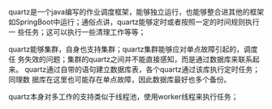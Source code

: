 quartz是一个java编写的作业调度框架，能够独立运行，也能够整合进其他的框架
如SpringBoot中运行；通俗点讲，quartz能够定时或者按照一定的时间规则执行一
些任务；这可以执行一些清理工作等等；  

quartz能够集群，自身也支持集群；quartz集群能够应对单点故障引起的，调度任
务失效的问题；集群的quartz之间并不能直接感知，而是通过数据库来联系起来。
quartz通过自带的语句建立数据库表，各个quartz通过该库执行定时任务；同理数
据库在这里也可能存在单点故障，因此数据库最好也多个备份。

quartz本身对多工作的支持类似于线程池，使用worker线程来执行任务；